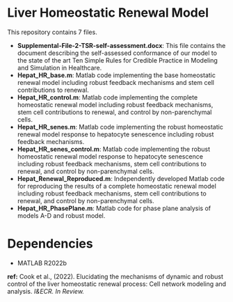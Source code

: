 # Liver Homeostatic Renewal Model

This repository contains 7 files.

- **Supplemental-File-2-TSR-self-assessment.docx**: This file contains the document describing the self-assessed conformance of our model
to the state of the art Ten Simple Rules for Credible Practice in Modeling and Simulation in
Healthcare.  
- **Hepat_HR_base.m**: Matlab code implementing the base homeostatic renewal model including robust feedback
mechanisms and stem cell contributions to renewal.  
- **Hepat_HR_control.m**: Matlab code implementing the complete homeostatic renewal model including robust
feedback mechanisms, stem cell contributions to renewal, and control by non-parenchymal cells.  
- **Hepat_HR_senes.m**: Matlab code implementing the robust homeostatic renewal model response to hepatocyte
senescence including robust feedback mechanisms.  
- **Hepat_HR_senes_control.m**: Matlab code implementing the robust homeostatic renewal model response to hepatocyte senescence including robust feedback mechanisms, stem cell contributions to renewal, and control by non-parenchymal cells.
- **Hepat_Renewal_Reproduced.m**: Independently developed Matlab code for reproducing the results of a complete
homeostatic renewal model including robust feedback mechanisms, stem cell contributions to
renewal, and control by non-parenchymal cells.  
- **Hepat_HR_PhasePlane.m**: Matlab code for phase plane analysis of models A-D and robust model.

# Dependencies
- MATLAB R2022b

**ref:** Cook et al., (2022). Elucidating the mechanisms of dynamic and robust control of the liver homeostatic renewal process: Cell network modeling and analysis. *I&ECR. In Review.*
